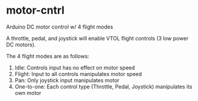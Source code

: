# motor-cntrl
Arduino DC motor control w/ 4 flight modes

A throttle, pedal, and joystick will enable VTOL flight controls (3 low power DC motors).

The 4 flight modes are as follows:
  1. Idle: Controls input has no effect on motor speed
  2. Flight: Input to all controls manipulates motor speed
  3. Pan: Only joystick input manipulates motor
  4. One-to-one: Each control type (Throttle, Pedal, Joystick) manipulates its own motor 
